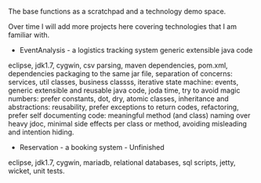 The base functions as a scratchpad and a technology demo space.

Over time I will add more projects here covering technologies that I am familiar with.

- EventAnalysis - a logistics tracking system  generic extensible java code

eclipse, jdk1.7, cygwin, csv parsing, maven dependencies, pom.xml, dependencies packaging to the same jar file, 
separation of concerns: services, util classes, business classss, iterative state machine: events, generic extensible 
and reusable java code, joda time, try to avoid magic numbers: prefer constants, dot, dry, atomic classes, inheritance 
and abstractions: reusability, prefer exceptions to return codes, refactoring, prefer self documenting code: meaningful 
method (and class) naming over heavy jdoc, minimal side effects per class or method, avoiding misleading and intention hiding.

- Reservation - a booking system - Unfinished

eclipse, jdk1.7, cygwin, mariadb, relational databases, sql scripts, jetty, wicket, unit tests.

